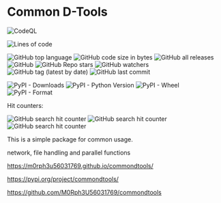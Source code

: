 # Common D-Tools
![CodeQL](https://github.com/M0Rph3U56031769/commondtools/workflows/CodeQL/badge.svg)

![Lines of code](https://img.shields.io/tokei/lines/github/M0Rph3U56031769/commondtools)

![GitHub top language](https://img.shields.io/github/languages/top/M0Rph3U56031769/commondtools)
![GitHub code size in bytes](https://img.shields.io/github/languages/code-size/M0Rph3U56031769/commondtools)
![GitHub all releases](https://img.shields.io/github/downloads/M0Rph3U56031769/commondtools/total)
![GitHub](https://img.shields.io/github/license/M0Rph3U56031769/commondtools)
![GitHub Repo stars](https://img.shields.io/github/stars/M0Rph3U56031769/commondtools?style=social)
![GitHub watchers](https://img.shields.io/github/watchers/M0Rph3U56031769/commondtools?style=social)
![GitHub tag (latest by date)](https://img.shields.io/github/v/tag/M0Rph3U56031769/commondtools)
![GitHub last commit](https://img.shields.io/github/last-commit/M0Rph3U56031769/commondtools)

![PyPI - Downloads](https://img.shields.io/pypi/dm/commondtools)
![PyPI - Python Version](https://img.shields.io/pypi/pyversions/commondtools)
![PyPI - Wheel](https://img.shields.io/pypi/wheel/commondtools)
![PyPI - Format](https://img.shields.io/pypi/format/commondtools)

Hit counters:

![GitHub search hit counter](https://img.shields.io/github/search/M0Rph3U56031769/commondtools/csv)
![GitHub search hit counter](https://img.shields.io/github/search/M0Rph3U56031769/commondtools/commondtools)
![GitHub search hit counter](https://img.shields.io/github/search/M0Rph3U56031769/commondtools/network)


This is a simple package for common usage. 

network, file handling and parallel functions

https://m0rph3u56031769.github.io/commondtools/

https://pypi.org/project/commondtools/

https://github.com/M0Rph3U56031769/commondtools
